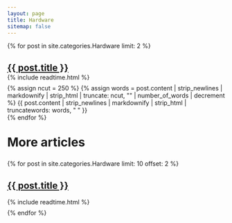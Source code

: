 ```yaml
---
layout: page
title: Hardware
sitemap: false
---
```


{% for post in site.categories.Hardware limit: 2 %}
  <article class="categories">
    <h1 class="post-title-categories" style="margin-bottom: 0rem;">
      <a href="{{ site.baseurl }}{{ post.url }}">{{ post.title }}</a>
    </h1>
    <div class="post-categories" style="margin-top: 0.1rem;margin-bottom: 0.5rem;">
      {% include readtime.html %}
    </div>
    {% assign ncut = 250 %}
    {% assign words = post.content | strip_newlines | markdownify | strip_html | truncate: ncut, "" | number_of_words | decrement %}
    {{ post.content | strip_newlines | markdownify | strip_html | truncatewords: words, " " }}<a class="dothvr" href='{{ post.url }}'><span class="dot"></span><span class="dot dotc"></span><span class="dot"></span></a>
  </article>
{% endfor %}

<h1 class="page-title categories" style="margin-top: 2rem;margin-bottom: 1.5rem;">More articles</h1>
{% for post in site.categories.Hardware limit: 10 offset: 2 %}
  <article class="categories-categories">
    <h1 class="post-title">
      <a href="{{ site.baseurl }}{{ post.url }}">{{ post.title }}</a>
    </h1>
    <div class="post-categories" style="margin-top: 0.1rem;margin-bottom: 0.5rem;">
      {% include readtime.html %}
    </div>
  </article>
{% endfor %}

